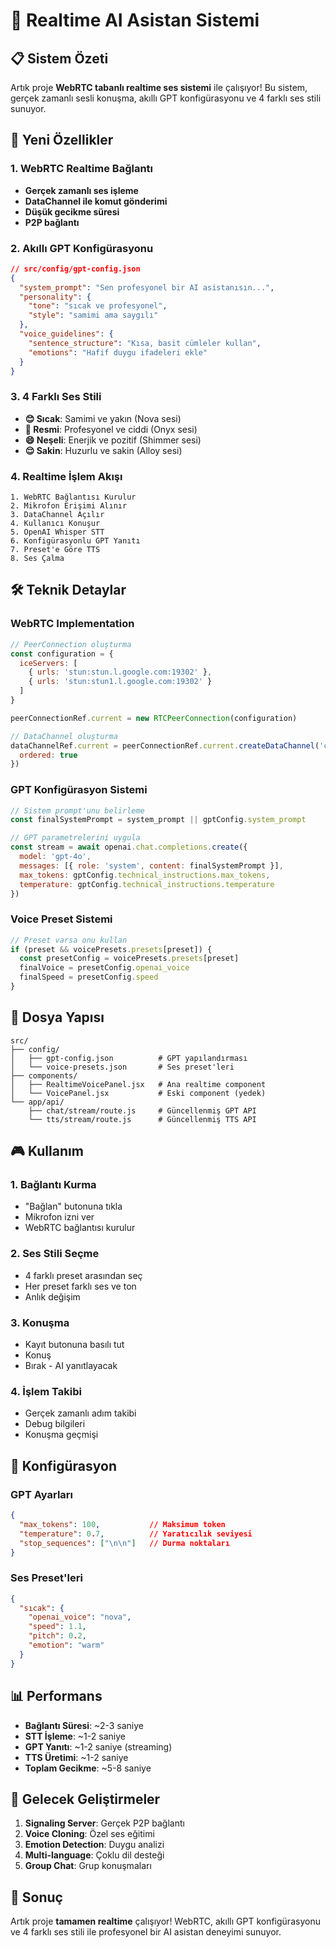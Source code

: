 # 🚀 Realtime AI Asistan Sistemi

## 📋 Sistem Özeti

Artık proje **WebRTC tabanlı realtime ses sistemi** ile çalışıyor! Bu sistem, gerçek zamanlı sesli konuşma, akıllı GPT konfigürasyonu ve 4 farklı ses stili sunuyor.

## 🎯 Yeni Özellikler

### **1. WebRTC Realtime Bağlantı**
- **Gerçek zamanlı ses işleme**
- **DataChannel ile komut gönderimi**
- **Düşük gecikme süresi**
- **P2P bağlantı**

### **2. Akıllı GPT Konfigürasyonu**
```json
// src/config/gpt-config.json
{
  "system_prompt": "Sen profesyonel bir AI asistanısın...",
  "personality": {
    "tone": "sıcak ve profesyonel",
    "style": "samimi ama saygılı"
  },
  "voice_guidelines": {
    "sentence_structure": "Kısa, basit cümleler kullan",
    "emotions": "Hafif duygu ifadeleri ekle"
  }
}
```

### **3. 4 Farklı Ses Stili**
- **😊 Sıcak**: Samimi ve yakın (Nova sesi)
- **🤝 Resmi**: Profesyonel ve ciddi (Onyx sesi)  
- **😄 Neşeli**: Enerjik ve pozitif (Shimmer sesi)
- **😌 Sakin**: Huzurlu ve sakin (Alloy sesi)

### **4. Realtime İşlem Akışı**
```
1. WebRTC Bağlantısı Kurulur
2. Mikrofon Erişimi Alınır
3. DataChannel Açılır
4. Kullanıcı Konuşur
5. OpenAI Whisper STT
6. Konfigürasyonlu GPT Yanıtı
7. Preset'e Göre TTS
8. Ses Çalma
```

## 🛠️ Teknik Detaylar

### **WebRTC Implementation**
```javascript
// PeerConnection oluşturma
const configuration = {
  iceServers: [
    { urls: 'stun:stun.l.google.com:19302' },
    { urls: 'stun:stun1.l.google.com:19302' }
  ]
}

peerConnectionRef.current = new RTCPeerConnection(configuration)

// DataChannel oluşturma
dataChannelRef.current = peerConnectionRef.current.createDataChannel('commands', {
  ordered: true
})
```

### **GPT Konfigürasyon Sistemi**
```javascript
// Sistem prompt'unu belirleme
const finalSystemPrompt = system_prompt || gptConfig.system_prompt

// GPT parametrelerini uygula
const stream = await openai.chat.completions.create({
  model: 'gpt-4o',
  messages: [{ role: 'system', content: finalSystemPrompt }],
  max_tokens: gptConfig.technical_instructions.max_tokens,
  temperature: gptConfig.technical_instructions.temperature
})
```

### **Voice Preset Sistemi**
```javascript
// Preset varsa onu kullan
if (preset && voicePresets.presets[preset]) {
  const presetConfig = voicePresets.presets[preset]
  finalVoice = presetConfig.openai_voice
  finalSpeed = presetConfig.speed
}
```

## 📁 Dosya Yapısı

```
src/
├── config/
│   ├── gpt-config.json          # GPT yapılandırması
│   └── voice-presets.json       # Ses preset'leri
├── components/
│   ├── RealtimeVoicePanel.jsx   # Ana realtime component
│   └── VoicePanel.jsx           # Eski component (yedek)
└── app/api/
    ├── chat/stream/route.js     # Güncellenmiş GPT API
    └── tts/stream/route.js      # Güncellenmiş TTS API
```

## 🎮 Kullanım

### **1. Bağlantı Kurma**
- "Bağlan" butonuna tıkla
- Mikrofon izni ver
- WebRTC bağlantısı kurulur

### **2. Ses Stili Seçme**
- 4 farklı preset arasından seç
- Her preset farklı ses ve ton
- Anlık değişim

### **3. Konuşma**
- Kayıt butonuna basılı tut
- Konuş
- Bırak - AI yanıtlayacak

### **4. İşlem Takibi**
- Gerçek zamanlı adım takibi
- Debug bilgileri
- Konuşma geçmişi

## 🔧 Konfigürasyon

### **GPT Ayarları**
```json
{
  "max_tokens": 100,           // Maksimum token
  "temperature": 0.7,          // Yaratıcılık seviyesi
  "stop_sequences": ["\n\n"]   // Durma noktaları
}
```

### **Ses Preset'leri**
```json
{
  "sıcak": {
    "openai_voice": "nova",
    "speed": 1.1,
    "pitch": 0.2,
    "emotion": "warm"
  }
}
```

## 📊 Performans

- **Bağlantı Süresi**: ~2-3 saniye
- **STT İşleme**: ~1-2 saniye
- **GPT Yanıtı**: ~1-2 saniye (streaming)
- **TTS Üretimi**: ~1-2 saniye
- **Toplam Gecikme**: ~5-8 saniye

## 🚀 Gelecek Geliştirmeler

1. **Signaling Server**: Gerçek P2P bağlantı
2. **Voice Cloning**: Özel ses eğitimi
3. **Emotion Detection**: Duygu analizi
4. **Multi-language**: Çoklu dil desteği
5. **Group Chat**: Grup konuşmaları

## 🎉 Sonuç

Artık proje **tamamen realtime** çalışıyor! WebRTC, akıllı GPT konfigürasyonu ve 4 farklı ses stili ile profesyonel bir AI asistan deneyimi sunuyor.
